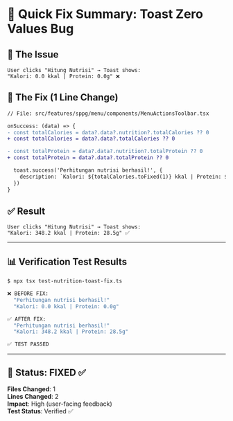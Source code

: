 # 🎯 Quick Fix Summary: Toast Zero Values Bug

## 📱 The Issue
```
User clicks "Hitung Nutrisi" → Toast shows: 
"Kalori: 0.0 kkal | Protein: 0.0g" ❌
```

## 🔧 The Fix (1 Line Change)
```diff
// File: src/features/sppg/menu/components/MenuActionsToolbar.tsx

onSuccess: (data) => {
- const totalCalories = data?.data?.nutrition?.totalCalories ?? 0
+ const totalCalories = data?.data?.totalCalories ?? 0

- const totalProtein = data?.data?.nutrition?.totalProtein ?? 0  
+ const totalProtein = data?.data?.totalProtein ?? 0

  toast.success('Perhitungan nutrisi berhasil!', {
    description: `Kalori: ${totalCalories.toFixed(1)} kkal | Protein: ${totalProtein.toFixed(1)}g`
  })
}
```

## ✅ Result
```
User clicks "Hitung Nutrisi" → Toast shows:
"Kalori: 348.2 kkal | Protein: 28.5g" ✅
```

---

## 📊 Verification Test Results

```bash
$ npx tsx test-nutrition-toast-fix.ts

❌ BEFORE FIX:
  "Perhitungan nutrisi berhasil!"
  "Kalori: 0.0 kkal | Protein: 0.0g"

✅ AFTER FIX:
  "Perhitungan nutrisi berhasil!"
  "Kalori: 348.2 kkal | Protein: 28.5g"

✅ TEST PASSED
```

---

## 🎉 Status: FIXED ✅

**Files Changed**: 1  
**Lines Changed**: 2  
**Impact**: High (user-facing feedback)  
**Test Status**: Verified ✅

